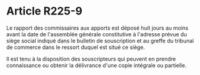 # Article R225-9

Le rapport des commissaires aux apports est déposé huit jours au moins avant la date de l'assemblée générale constitutive à l'adresse prévue du siège social indiqué dans le bulletin de souscription et au greffe du tribunal de commerce dans le ressort duquel est situé ce siège.

Il est tenu à la disposition des souscripteurs qui peuvent en prendre connaissance ou obtenir la délivrance d'une copie intégrale ou partielle.

